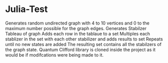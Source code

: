 # Julia-Test
Generates random undirected graph with 4 to 10 vertices and 0 to the maximum number possible for the graph edges. 
Generates Stabilzer Tableau of graph
Adds each row in the tablaue to a set
Multiples each stablizer in the set with each other stabilizer and adds results to set
Repeats until no new states are added
The resulting set contains all the stabilzers of the graph state. 
Quantum Clifford library is cloned inside the project as it would be if modifcations were being made to it. 
